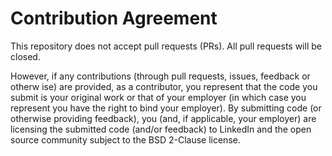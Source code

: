 
Contribution Agreement
======================

This repository does not accept pull requests (PRs). All pull requests will be closed.

However, if any contributions (through pull requests, issues, feedback or otherw ise) are provided, as a contributor, you represent that the code you submit is your original work or that of your employer (in which case you represent you have the right to bind your employer). By submitting code (or otherwise providing feedback), you (and, if applicable, your employer) are licensing the submitted code (and/or feedback) to LinkedIn and the open source community subject to the BSD 2-Clause license.
